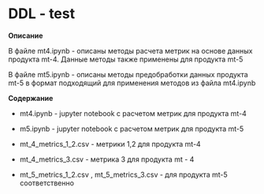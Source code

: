 # DDL - test

**Описание**

В файле mt4.ipynb - описаны методы расчета метрик на основе данных продукта mt-4. Данные методы также применены для продукта mt-5

В файле mt5.ipynb - описаны методы предобработки данных продукта mt-5 в формат подходящий для применения методов из файла mt4.ipynb

**Содержание**
* mt4.ipynb - jupyter notebook с расчетом метрик для продукта mt-4
* m5.ipynb - jupyter notebook с расчетом метрик для продукта mt-5

* mt_4_metrics_1_2.csv - метрики 1,2 для продукта mt-4
* mt_4_metrics_3.csv - метрика 3 для продукта mt - 4
  
* mt_5_metrics_1_2.csv , mt_5_metrics_3.csv - для продукта mt-5 соответственно
